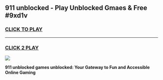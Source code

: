 
## 911 unblocked - Play Unblocked Gmaes & Free #9xd1v
<h3>
<a href="https://premium.freeplayer.one?title=911_unblocked&ref=03M">CLICK TO PLAY</a></h3>
<hr>

<h3>
<a href="https://premium.freeplayer.one?title=911_unblocked&ref=03M">CLICK 2 PLAY</a>
  
</h3>

<a href="https://premium.freeplayer.one?title=911_unblocked&ref=03M"><img src="https://clearcache.store/games.png"></a>


**911 unblocked games unblocked: Your Gateway to Fun and Accessible Online Gaming**
